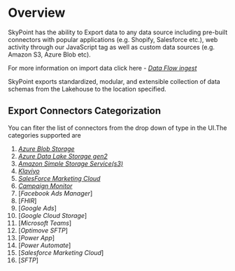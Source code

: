 # Overview

SkyPoint has the ability to Export data to any data source including pre-built connectors with popular applications (e.g. Shopify, Salesforce etc.), web activity through our JavaScript tag as well as custom data sources (e.g. Amazon S3, Azure Blob etc). 

For more information on import data click here - [*Data Flow ingest*](connectors.md)

SkyPoint exports standardized, modular, and extensible collection of data schemas from the Lakehouse to the location specified.

## Export Connectors Categorization
You can fiter the list of connectors from the drop down of type in the UI.The categories supported are
1. [*Azure Blob Storage*](azureblobexport.md)
2. [*Azure Data Lake Storage gen2*](adlsgen2export.md)
3. [*Amazon Simple Storage Service(s3)*](amazons3export.md)
4. [*Klaviyo*](klaviyoexport.md)
5. [*SalesForce Marketing Cloud*](sfmcexport.md)
6. [*Campaign Monitor*](campaignmonitorexport.md)
7. [*Facebook Ads Manager*]
8. [*FHIR*]
9. [*Google Ads*]
10. [*Google Cloud Storage*]
11. [*Microsoft Teams*]
12. [*Optimove SFTP*]
13. [*Power App*]
14. [*Power Automate*]
15. [*Salesforce Marketing Cloud*]
16. [*SFTP*]
